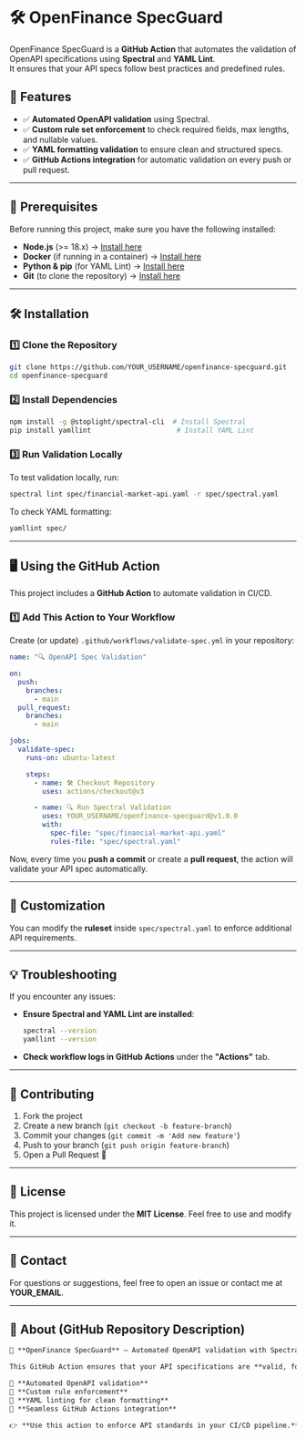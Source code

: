 # 🛠️ OpenFinance SpecGuard

OpenFinance SpecGuard is a **GitHub Action** that automates the validation of OpenAPI specifications using **Spectral** and **YAML Lint**.  
It ensures that your API specs follow best practices and predefined rules.

## 🚀 Features
- ✅ **Automated OpenAPI validation** using Spectral.
- ✅ **Custom rule set enforcement** to check required fields, max lengths, and nullable values.
- ✅ **YAML formatting validation** to ensure clean and structured specs.
- ✅ **GitHub Actions integration** for automatic validation on every push or pull request.

---

## 📌 **Prerequisites**
Before running this project, make sure you have the following installed:

- **Node.js** (>= 18.x) → [Install here](https://nodejs.org/)
- **Docker** (if running in a container) → [Install here](https://www.docker.com/)
- **Python & pip** (for YAML Lint) → [Install here](https://www.python.org/)
- **Git** (to clone the repository) → [Install here](https://git-scm.com/)

---

## 🛠️ **Installation**
### 1️⃣ **Clone the Repository**
```bash
git clone https://github.com/YOUR_USERNAME/openfinance-specguard.git
cd openfinance-specguard
```

### 2️⃣ **Install Dependencies**
```bash
npm install -g @stoplight/spectral-cli  # Install Spectral
pip install yamllint                     # Install YAML Lint
```

### 3️⃣ **Run Validation Locally**
To test validation locally, run:
```bash
spectral lint spec/financial-market-api.yaml -r spec/spectral.yaml
```
To check YAML formatting:
```bash
yamllint spec/
```

---

## 🖥️ **Using the GitHub Action**
This project includes a **GitHub Action** to automate validation in CI/CD.

### **1️⃣ Add This Action to Your Workflow**
Create (or update) `.github/workflows/validate-spec.yml` in your repository:
```yaml
name: "🔍 OpenAPI Spec Validation"

on:
  push:
    branches:
      - main
  pull_request:
    branches:
      - main

jobs:
  validate-spec:
    runs-on: ubuntu-latest

    steps:
      - name: 🛠️ Checkout Repository
        uses: actions/checkout@v3

      - name: 🔍 Run Spectral Validation
        uses: YOUR_USERNAME/openfinance-specguard@v1.0.0
        with:
          spec-file: "spec/financial-market-api.yaml"
          rules-file: "spec/spectral.yaml"
```
Now, every time you **push a commit** or create a **pull request**, the action will validate your API spec automatically.

---

## 🎯 **Customization**
You can modify the **ruleset** inside `spec/spectral.yaml` to enforce additional API requirements.

---

## 💡 **Troubleshooting**
If you encounter any issues:
- **Ensure Spectral and YAML Lint are installed**:  
  ```bash
  spectral --version
  yamllint --version
  ```
- **Check workflow logs in GitHub Actions** under the **"Actions"** tab.

---

## 🤝 **Contributing**
1. Fork the project
2. Create a new branch (`git checkout -b feature-branch`)
3. Commit your changes (`git commit -m 'Add new feature'`)
4. Push to your branch (`git push origin feature-branch`)
5. Open a Pull Request 🚀

---

## 📜 **License**
This project is licensed under the **MIT License**. Feel free to use and modify it.

---

## 📩 **Contact**
For questions or suggestions, feel free to open an issue or contact me at **YOUR_EMAIL**.

---

## 📄 About (GitHub Repository Description)
```markdown
🚀 **OpenFinance SpecGuard** – Automated OpenAPI validation with Spectral and YAML Lint.

This GitHub Action ensures that your API specifications are **valid, formatted correctly**, and comply with **best practices** before deployment.

🔹 **Automated OpenAPI validation**  
🔹 **Custom rule enforcement**  
🔹 **YAML linting for clean formatting**  
🔹 **Seamless GitHub Actions integration**  

👉 **Use this action to enforce API standards in your CI/CD pipeline.**
```

